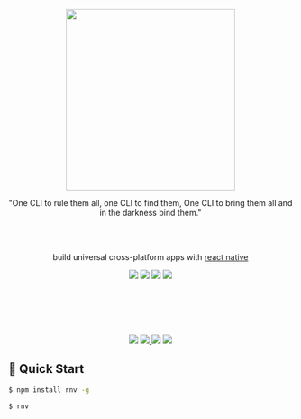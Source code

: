 <p align='center'>
    <br />
    <br />
  <p align='center'>
    <a href="https://www.npmjs.com/package/renative">
    <img width="300" height="321" src="https://github.com/pavjacko/renative/blob/master/docs/logo-512.png?raw=true" />
    </a>
  </p>
  <p align='center'>"One CLI to rule them all, one CLI to find them, One CLI to bring them all and in the darkness bind them."</p>
  <br />
  <br />

  <p align='center'>build universal cross-platform apps with <a href="https://facebook.github.io/react-native/">react native</a></p>
  <p align='center'>
  <img src="https://img.shields.io/badge/Platforms_Supported-14-blue.svg" />
  <img src="https://img.shields.io/badge/React_Native-0.59.5-blue.svg" />
  <img src="https://img.shields.io/badge/React-16.8.6-blue.svg" />
  <img src="https://img.shields.io/badge/Plugins-45-red.svg" />
  </p>
</p>

   <br />
    <br />
      <br />
       <br />

<p align='center'>
    <a href="https://github.com/pavjacko/renative"><img src="https://img.shields.io/github/stars/pavjacko/renative.svg?style=social" /></a>
    <a href="https://github.com/pavjacko/renative"><img src="https://img.shields.io/github/forks/pavjacko/renative.svg?style=social" />
    <a href="https://spectrum.chat/renative"><img src="https://withspectrum.github.io/badge/badge.svg" /></a>
        </a>
    <a href="https://twitter.com/renative"><img src="https://img.shields.io/twitter/follow/renative.svg?style=social" /></a>
</p>


## 🚀 Quick Start

```bash
$ npm install rnv -g

$ rnv
```
